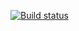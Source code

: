 [![Build status](https://ci.appveyor.com/api/projects/status/umcce67oqro7cucu?svg=true)](https://ci.appveyor.com/project/vobukhova95/api-ci-3)